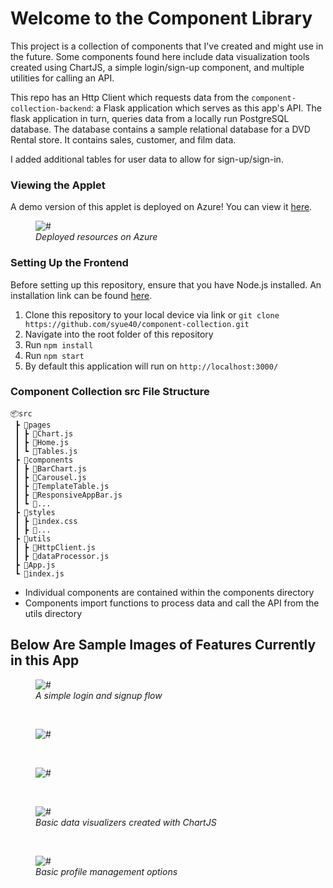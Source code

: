 # Welcome to the Component Library
This project is a collection of components that I've created and might use in the future. Some components found here include data visualization tools created using ChartJS, a simple login/sign-up component, and multiple utilities for calling an API.

This repo has an Http Client which requests data from the ```component-collection-backend```: a Flask application which serves as this app's API. The flask application in turn, queries data from a locally run PostgreSQL database. The database contains a sample relational database for a DVD Rental store. It contains sales, customer, and film data.

I added additional tables for user data to allow for sign-up/sign-in.


### Viewing the Applet
A demo version of this applet is deployed on Azure! You can view it <a href="https://red-desert-0b2233c1e.2.azurestaticapps.net/">here</a>.

<figure>
<img src="https://i.ibb.co/H4V7F7M/deployment.png" alt="#">
<figcaption><i>Deployed resources on Azure</i></figcaption>
</figure>

### Setting Up the Frontend
Before setting up this repository, ensure that you have Node.js installed. An installation link can be found  <a href="https://nodejs.org/en/download/">here</a>.
1. Clone this repository to your local device via link or ```git clone https://github.com/syue40/component-collection.git```
2. Navigate into the root folder of this repository
3. Run ```npm install```
4. Run ```npm start```
5. By default this application will run on ```http://localhost:3000/```

### Component Collection src File Structure
```
📦src
 ┣ 📂pages
 ┃ ┣ 📜Chart.js
 ┃ ┣ 📜Home.js
 ┃ ┗ 📜Tables.js
 ┣ 📂components
 ┃ ┣ 📜BarChart.js
 ┃ ┣ 📜Carousel.js
 ┃ ┣ 📜TemplateTable.js
 ┃ ┣ 📜ResponsiveAppBar.js
 ┃ ┗ 📜...
 ┣ 📂styles
 ┃ ┣ 📜index.css
 ┃ ┣ 📜...
 ┣ 📂utils
 ┃ ┣ 📜HttpClient.js
 ┃ ┣ 📜dataProcessor.js
 ┣ 📜App.js
 ┗ 📜index.js
```
- Individual components are contained within the components directory
- Components import functions to process data and call the API from the utils directory

## Below Are Sample Images of Features Currently in this App

<figure>
<img src="https://i.ibb.co/r7w8bLG/login.png" alt="#">
<figcaption><i>A simple login and signup flow</i></figcaption>
</figure>
<br>
<figure>
<img src="https://i.ibb.co/LJHxkKB/data-vis-1.png" alt="#">
</figure>
<br>
<figure>
<img src="https://i.ibb.co/5BtmW3z/data-vis-2.png" alt="#">
</figure>
<br>
<figure>
<img src="https://i.ibb.co/gynkKJF/data-vis-3.png" alt="#">
<figcaption><i>Basic data visualizers created with ChartJS</i></figcaption>
</figure>
<br>
<figure>
<img src="https://i.ibb.co/BnxmM8t/profile.png" alt="#">
<figcaption><i>Basic profile management options</i></figcaption>
</figure>
